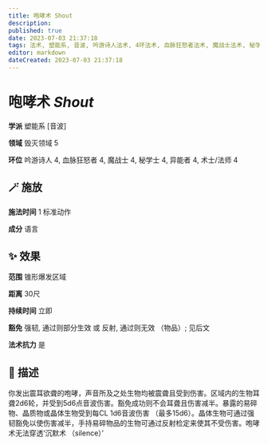 ```yaml
---
title: 咆哮术 Shout
description: 
published: true
date: 2023-07-03 21:37:18
tags: 法术, 塑能系, 音波, 吟游诗人法术, 4环法术, 血脉狂怒者法术, 魔战士法术, 秘学士法术, 异能者法术, 术士/法师法术, 毁灭领域
editor: markdown
dateCreated: 2023-07-03 21:37:18
---
```


# **咆哮术** *Shout*

**学派** 塑能系 \[音波\] 

**领域** 毁灭领域 5

**环位** 吟游诗人 4, 血脉狂怒者 4, 魔战士 4, 秘学士 4, 异能者 4, 术士/法师 4

## 🪄 施放

**施法时间** 1 标准动作

**成分** 语言

## ✨ 效果  

**范围** 锥形爆发区域

**距离** 30尺  

**持续时间** 立即 

**豁免** 强韧, 通过则部分生效 或 反射, 通过则无效 （物品）; 见后文

**法术抗力** 是

## 📖 描述

你发出震耳欲聋的咆哮，声音所及之处生物均被震聋且受到伤害。区域内的生物耳聋2d6轮，并受到5d6点音波伤害。豁免成功则不会耳聋且伤害减半。暴露的易碎物、晶质物或晶体生物受到每CL 1d6音波伤害 （最多15d6）。晶体生物可通过强韧豁免以使伤害减半，手持易碎物品的生物可通过反射检定来使其不受伤害。咆哮术无法穿透‘沉默术 （silence）’
    